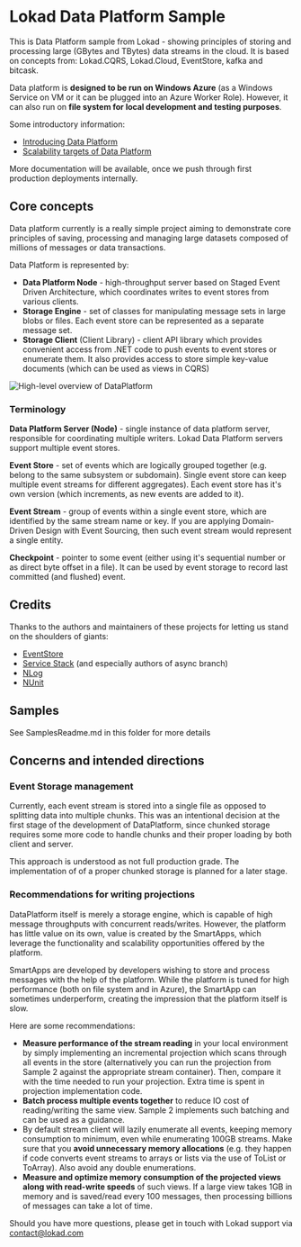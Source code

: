 # Lokad Data Platform Sample

This is Data Platform sample from Lokad - showing principles of storing and 
processing large (GBytes and TBytes) data streams in the cloud. It is based 
on concepts from: Lokad.CQRS, Lokad.Cloud, EventStore, kafka and bitcask.

Data platform is **designed to be run on Windows Azure** (as a Windows Service
on VM or it can be plugged into an Azure Worker Role). However, it can also
run on **file system for local development and testing purposes**.

Some introductory information:

* [Introducing Data Platform](http://abdullin.com/journal/2012/10/20/introducing-lokad-data-platform.html)
* [Scalability targets of Data Platform](http://abdullin.com/journal/2012/10/20/scalability-targets-of-lokad-data-platform.html)

More documentation will be available, once we push through first production deployments internally.

## Core concepts

Data platform currently is a really simple project aiming to demonstrate core
principles of saving, processing and managing large datasets composed of 
millions of messages or data transactions.

Data Platform is represented by:

* **Data Platform Node** - high-throughput server based on Staged Event Driven
  Architecture, which coordinates writes to event stores from various clients.
* **Storage Engine** - set of classes for manipulating message sets in large blobs
  or files. Each event store can be represented as a separate message set.
* **Storage Client** (Client Library) - client API library which provides convenient access from
  .NET code to push events to event stores or enumerate them. It also provides
  access to store simple key-value documents (which can be used as views in 
  CQRS)

![High-level overview of DataPlatform](https://raw.github.com/Lokad/lokad-data-platform/master/Library/Images/platform-high-v2.png)

### Terminology

**Data Platform Server (Node)** - single instance of data platform server, 
  responsible for coordinating multiple writers. Lokad Data Platform servers
  support multiple event stores. 

**Event Store** - set of events which are logically grouped together (e.g. 
  belong to the same subsystem or subdomain). Single event store can keep 
  multiple event streams for different aggregates). Each event store has
  it's own version (which increments, as new events are added to it).

**Event Stream** - group of events within a single event store, which are 
  identified by the same stream name or key. If you are applying Domain-
  Driven Design with Event Sourcing, then such event stream would represent 
  a single entity.

**Checkpoint** - pointer to some event (either using it's sequential number
  or as direct byte offset in a file). It can be used by event storage to
  record last committed (and flushed) event.

## Credits

Thanks to the authors and maintainers of these projects for letting us stand on the shoulders of giants:

* [EventStore](http://geteventstore.com)
* [Service Stack](http://www.servicestack.net/) (and especially authors of async branch)
* [NLog](http://nlog-project.org/)
* [NUnit](http://www.nunit.org/)

## Samples

See SamplesReadme.md in this folder for more details

## Concerns and intended directions

### Event Storage management

Currently, each event stream is stored into a single file as opposed to splitting 
data into multiple chunks. This was an intentional decision at the first stage of 
the development of DataPlatform, since chunked storage requires some more code 
to handle chunks and their proper loading by both client and server.

This approach is understood as not full production grade. The implementation of
of a proper chunked storage is planned for a later stage.


### Recommendations for writing projections

DataPlatform itself is merely a storage engine, which is capable of high 
message throughputs with concurrent reads/writes. However, the platform has
little value on its own, value is created by the SmartApps, which leverage the functionality and scalability opportunities offered by the platform.

SmartApps are developed by developers wishing to store and process messages
with the help of the platform. While the platform is tuned for high performance
(both on file system and in Azure), the SmartApp can sometimes underperform,
creating the impression that the platform itself is slow. 

Here are some recommendations:

* **Measure performance of the stream reading** in your local environment 
by simply implementing an incremental projection which scans through all 
events in the store (alternatively you can run the projection from Sample 2 
against the appropriate stream container). Then, compare it with the time 
needed to run your projection. Extra time is spent in projection implementation 
code.
* **Batch process multiple events together** to reduce IO cost of reading/writing 
the same view. Sample 2 implements such batching and can be used as a guidance.
* By default stream client will lazily enumerate all events, keeping memory 
consumption to minimum, even while enumerating 100GB streams. Make sure that 
you **avoid unnecessary memory allocations** (e.g. they happen if code converts 
event streams to arrays or lists via the use of ToList or ToArray). Also avoid 
any double enumerations.
* **Measure and optimize memory consumption of the projected views along 
with read-write speeds** of such views. If a large view takes 1GB in memory 
and is saved/read every 100 messages, then processing billions of messages 
can take a lot of time. 

Should you have more questions, please get in touch with Lokad support via contact@lokad.com